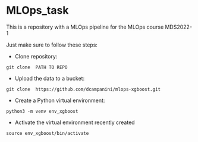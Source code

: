 # MLOps_task
This is a repository with a MLOps pipeline for the MLOps course MDS2022-1

Just make sure to follow these steps: 

 - Clone repository:
```
git clone  PATH TO REPO
```
 - Upload the data to a bucket: 
```
git clone  https://github.com/dcampanini/mlops-xgboost.git
```
 - Create a Python virtual environment:
```
python3 -m venv env_xgboost
```
- Activate the virtual environment recently created
```
source env_xgboost/bin/activate
```
